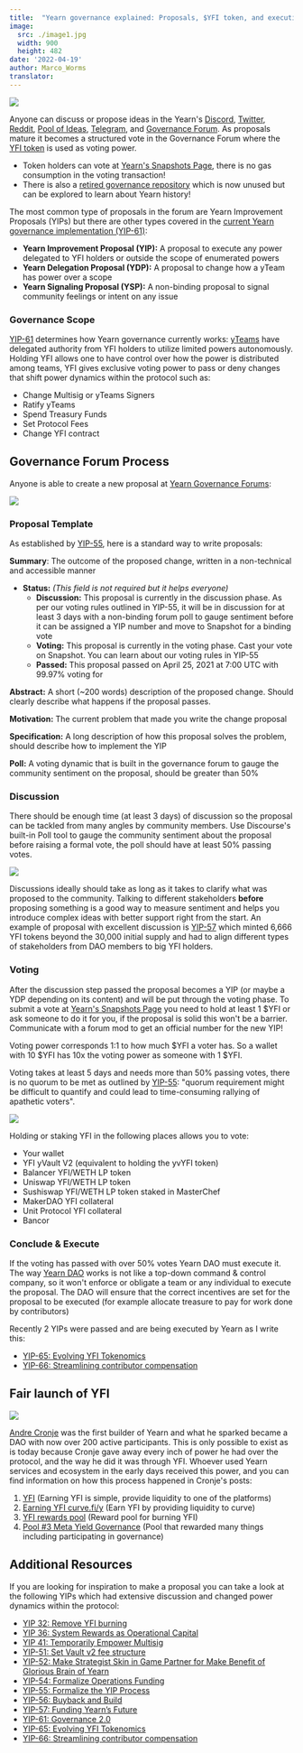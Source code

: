 ```yaml
---
title:  "Yearn governance explained: Proposals, $YFI token, and execution"
image:
  src: ./image1.jpg
  width: 900
  height: 482
date: '2022-04-19'
author: Marco_Worms
translator: 
---
```


![](./image1.jpg?w=900&h=482)

Anyone can discuss or propose ideas in the Yearn's [Discord](https://discord.com/invite/6PNv2nF), [Twitter](https://twitter.com/iearnfinance), [Reddit](https://www.reddit.com/r/yearn_finance), [Pool of Ideas](https://yearnfinance.notion.site/yearnfinance/Pool-of-Ideas-d75383ade9154d8bb6163388c6c2b39b), [Telegram](https://t.me/yearnfinance/), and [Governance Forum](https://gov.yearn.finance/). As proposals mature it becomes a structured vote in the Governance Forum where the [YFI token](https://www.coingecko.com/en/coins/yearn-finance) is used as voting power.

- Token holders can vote at [Yearn's Snapshots Page](https://yearn.snapshot.page/#/), there is no gas consumption in the voting transaction!
- There is also a [retired governance repository](https://docs.yearn.finance/contributing/governance/proposal-repository) which is now unused but can be explored to learn about Yearn history!

The most common type of proposals in the forum are Yearn Improvement Proposals (YIPs) but there are other types covered in the [current Yearn governance implementation (YIP-61)](https://gov.yearn.finance/t/yip-61-governance-2-0/10460):

- **Yearn Improvement Proposal (YIP):** A proposal to execute any power delegated to YFI holders or outside the scope of enumerated powers
- **Yearn Delegation Proposal (YDP):** A proposal to change how a yTeam has power over a scope
- **Yearn Signaling Proposal (YSP):** A non-binding proposal to signal community feelings or intent on any issue

### Governance Scope

[YIP-61](https://gov.yearn.finance/t/yip-61-governance-2-0/10460) determines how Yearn governance currently works: [yTeams](https://gov.yearn.finance/t/yip-61-governance-2-0/10460#yteams-9) have delegated authority from YFI holders to utilize limited powers autonomously. Holding YFI allows one to have control over how the power is distributed among teams, YFI gives exclusive voting power to pass or deny changes that shift power dynamics within the protocol such as:

- Change Multisig or yTeams Signers
- Ratify yTeams
- Spend Treasury Funds
- Set Protocol Fees
- Change YFI contract

## Governance Forum Process 

Anyone is able to create a new proposal at [Yearn Governance Forums](https://gov.yearn.finance/):

![](./image2.jpg?w=900&h=486)

### Proposal Template

As established by [YIP-55](https://gov.yearn.finance/t/yip-55-formalize-the-yip-process/7959), here is a standard way to write proposals:

**Summary**:
The outcome of the proposed change, written in a non-technical and accessible manner

- **Status:** *(This field is not required but it helps everyone)*
    - **Discussion:** This proposal is currently in the discussion phase. As per our voting rules outlined in YIP-55, it will be in discussion for at least 3 days with a non-binding forum poll to gauge sentiment before it can be assigned a YIP number and move to Snapshot for a binding vote
    - **Voting:** This proposal is currently in the voting phase. Cast your vote on Snapshot. You can learn about our voting rules in YIP-55
    - **Passed:** This proposal passed on April 25, 2021 at 7:00 UTC with 99.97% voting for

**Abstract:**
A short (~200 words) description of the proposed change. Should clearly describe what happens if the proposal passes.

**Motivation:**
The current problem that made you write the change proposal

**Specification:**
A long description of how this proposal solves the problem, should describe how to implement the YIP

**Poll:**
A voting dynamic that is built in the governance forum to gauge the community sentiment on the proposal, should be greater than 50%

### Discussion

There should be enough time (at least 3 days) of discussion so the proposal can be tackled from many angles by community members. Use Discourse's built-in Poll tool to gauge the community sentiment about the proposal before raising a formal vote, the poll should have at least 50% passing votes.

![](./image3.jpg?w=900&h=351)

Discussions ideally should take as long as it takes to clarify what was proposed to the community. Talking to different stakeholders **before** proposing something is a good way to measure sentiment and helps you introduce complex ideas with better support right from the start. An example of proposal with excellent discussion is [YIP-57](https://gov.yearn.finance/t/yip-57-funding-yearns-future/9319) which minted 6,666 YFI tokens beyond the 30,000 initial supply and had to align different types of stakeholders from DAO members to big YFI holders.

### Voting

After the discussion step passed the proposal becomes a YIP (or maybe a YDP depending on its content) and will be put through the voting phase. To submit a vote at [Yearn's Snapshots Page](https://yearn.snapshot.page/#/) you need to hold at least 1 $YFI or ask someone to do it for you, if the proposal is solid this won't be a barrier. Communicate with a forum mod to get an official number for the new YIP!

Voting power corresponds 1:1 to how much $YFI a voter has. So a wallet with 10 $YFI has 10x the voting power as someone with 1 $YFI.

Voting takes at least 5 days and needs more than 50% passing votes, there is no quorum to be met as outlined by [YIP-55](https://gov.yearn.finance/t/yip-55-formalize-the-yip-process/7959): "quorum requirement might be difficult to quantify and could lead to time-consuming rallying of apathetic voters".

![](./image4.jpg?w=900&h=543)

Holding or staking YFI in the following places allows you to vote:
- Your wallet
- YFI yVault V2 (equivalent to holding the yvYFI token)
- Balancer YFI/WETH LP token
- Uniswap YFI/WETH LP token
- Sushiswap YFI/WETH LP token staked in MasterChef
- MakerDAO YFI collateral
- Unit Protocol YFI collateral
- Bancor

### Conclude & Execute

If the voting has passed with over 50% votes Yearn DAO must execute it. The way [Yearn DAO](https://yearnfinance.notion.site/yearnfinance/Welcome-to-Yearn-Finance-26d6c4210e3e405c9f02f84ba567a249) works is not like a top-down command & control company, so it won't enforce or obligate a team or any individual to execute the proposal. The DAO will ensure that the correct incentives are set for the proposal to be executed (for example allocate treasure to pay for work done by contributors)

Recently 2 YIPs were passed and are being executed by Yearn as I write this:

- [YIP-65: Evolving YFI Tokenomics](https://gov.yearn.finance/t/yip-65-evolving-yfi-tokenomics/11994)
- [YIP-66: Streamlining contributor compensation](https://gov.yearn.finance/t/yip-66-streamlining-contributor-compensation/12247)

## Fair launch of YFI

![](./image5.jpg?w=900&h=228)

[Andre Cronje](https://medium.com/@andrecronje) was the first builder of Yearn and what he sparked became a DAO with now over 200 active participants. This is only possible to exist as is today because Cronje gave away every inch of power he had over the protocol, and the way he did it was through YFI. Whoever used Yearn services and ecosystem in the early days received this power, and you can find information on how this process happened in Cronje's posts:

1) [YFI](https://medium.com/iearn/yfi-df84573db81) (Earning YFI is simple, provide liquidity to one of the platforms)
2) [Earning YFI curve.fi/y](https://medium.com/iearn/earning-yfi-y-curve-fi-53b5fd347f0f) (Earn YFI by providing liquidity to curve)
3) [YFI rewards pool](https://medium.com/iearn/yfi-rewards-pool-810ef9256ec6) (Reward pool for burning YFI)
4) [Pool #3 Meta Yield Governance](https://medium.com/iearn/pool-3-meta-yield-governance-58f68e6d2f19) (Pool that rewarded many things including participating in governance)

## Additional Resources

If you are looking for inspiration to make a proposal you can take a look at the following YIPs which had extensive discussion and changed power dynamics within the protocol:

- [YIP 32: Remove YFI burning](https://gov.yearn.finance/t/yip-32-remove-yfi-burning/1907)
- [YIP 36: System Rewards as Operational Capital](https://gov.yearn.finance/t/yip-36-system-rewards-as-operational-capital/2311)
- [YIP 41: Temporarily Empower Multisig](https://gov.yearn.finance/t/yip-41-temporarily-empower-multisig/3630/2)
- [YIP-51: Set Vault v2 fee structure](https://gov.yearn.finance/t/yip-51-set-vault-v2-fee-structure/7752)
- [YIP-52: Make Strategist Skin in Game Partner for Make Benefit of Glorious Brain of Yearn](https://gov.yearn.finance/t/yip-52-make-strategist-skin-in-game-partner-for-make-benefit-of-glorious-brain-of-yearn/7856)
- [YIP-54: Formalize Operations Funding](https://gov.yearn.finance/t/yip-54-formalize-operations-funding/7956)
- [YIP-55: Formalize the YIP Process](https://gov.yearn.finance/t/yip-55-formalize-the-yip-process/7959)
- [YIP-56: Buyback and Build](https://gov.yearn.finance/t/yip-56-buyback-and-build/8929)
- [YIP-57: Funding Yearn’s Future](https://gov.yearn.finance/t/yip-57-funding-yearns-future/9319)
- [YIP-61: Governance 2.0](https://gov.yearn.finance/t/yip-61-governance-2-0/10460)
- [YIP-65: Evolving YFI Tokenomics](https://gov.yearn.finance/t/yip-65-evolving-yfi-tokenomics/11994)
- [YIP-66: Streamlining contributor compensation](https://gov.yearn.finance/t/yip-66-streamlining-contributor-compensation/12247)
